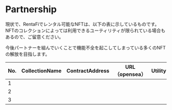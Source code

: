 # Partnership

現状で、RentaFiでレンタル可能なNFTは、以下の表に示しているものです。NFTのコレクションによっては利用できるユーティリティが限られている場合もあるので、ご留意ください。

今後パートナーを組んでいくことで機能不全を起こしてしまっている多くのNFTの解放を目指します。

| No. | CollectionName | ContractAddress | URL（opensea） | Utility |
| --- | -------------- | --------------- | ------------ | ------- |
| 1   |                |                 |              |         |
| 2   |                |                 |              |         |
| 3   |                |                 |              |         |

